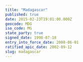 ```yaml
---
title: "Madagascar"
published: true
date: 2015-02-23T19:01:00.000Z
geocode: MDG
iso_code: MG
state_party: true
signed_date: 1998-07-18
entry_into_force_date: 2008-06-01
ratified_apic_date: 2002-09-12
slug: madagascar
---
```

